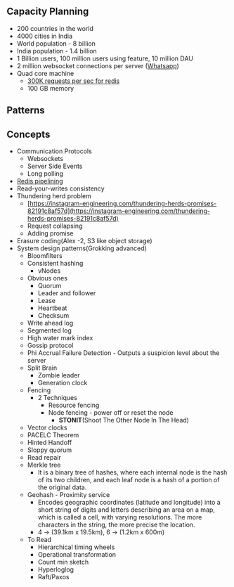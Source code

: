 
## Capacity Planning
- 200 countries in the world
- 4000 cities in India
- World population - 8 billion
- India population - 1.4 billion
- 1 Billion users, 100 million users using feature, 10 million DAU
- 2 million websocket connections per server ([Whatsapp](https://blog.whatsapp.com/1-million-is-so-2011))
- Quad core machine
    - [300K requests per sec for redis](https://skipperkongen.dk/2013/08/27/how-many-requests-per-second-can-i-get-out-of-redis/)
    - 100 GB memory

## Patterns

## Concepts

- Communication Protocols
	- Websockets
	- Server Side Events
	- Long polling
- [Redis pipelining](https://redis.io/docs/manual/pipelining/)
- Read-your-writes consistency
- Thundering herd problem
    - [https://instagram-engineering.com/thundering-herds-promises-82191c8af57d](https://instagram-engineering.com/thundering-herds-promises-82191c8af57d)
    - Request collapsing
    - Adding promise
- Erasure coding(Alex -2, S3 like object storage)
- System design patterns(Grokking advanced)
    - Bloomfilters
    - Consistent hashing
        - vNodes
    - Obvious ones
        - Quorum
        - Leader and follower
        - Lease
        - Heartbeat
        - Checksum
    - Write ahead log
    - Segmented log
    - High water mark index
    - Gossip protocol
    - Phi Accrual Failure Detection - Outputs a suspicion level about the server
    - Split Brain
        - Zombie leader
        - Generation clock
    - Fencing
        - 2 Techniques
            - Resource fencing
            - Node fencing - power off or reset the node
                - **STONIT**(Shoot The Other Node In The Head)
    - Vector clocks
    - PACELC Theorem
    - Hinted Handoff
    - Sloppy quorum
    - Read repair
    - Merkle tree
        - It is a binary tree of hashes, where each internal node is the hash of its two children, and each leaf node is a hash of a portion of the original data.
    - Geohash - Proximity service
    	- Encodes geographic coordinates (latitude and longitude) into a short string of digits and letters describing an area on a map, which is called a cell, with varying resolutions. The more characters in the string, the more precise the location.
		-  4 -> (39.1km x 19.5km), 6 -> (1.2km x 600m)
    - To Read
        - Hierarchical timing wheels
        - Operational transformation
        - Count min sketch
        - Hyperloglog
        - Raft/Paxos








